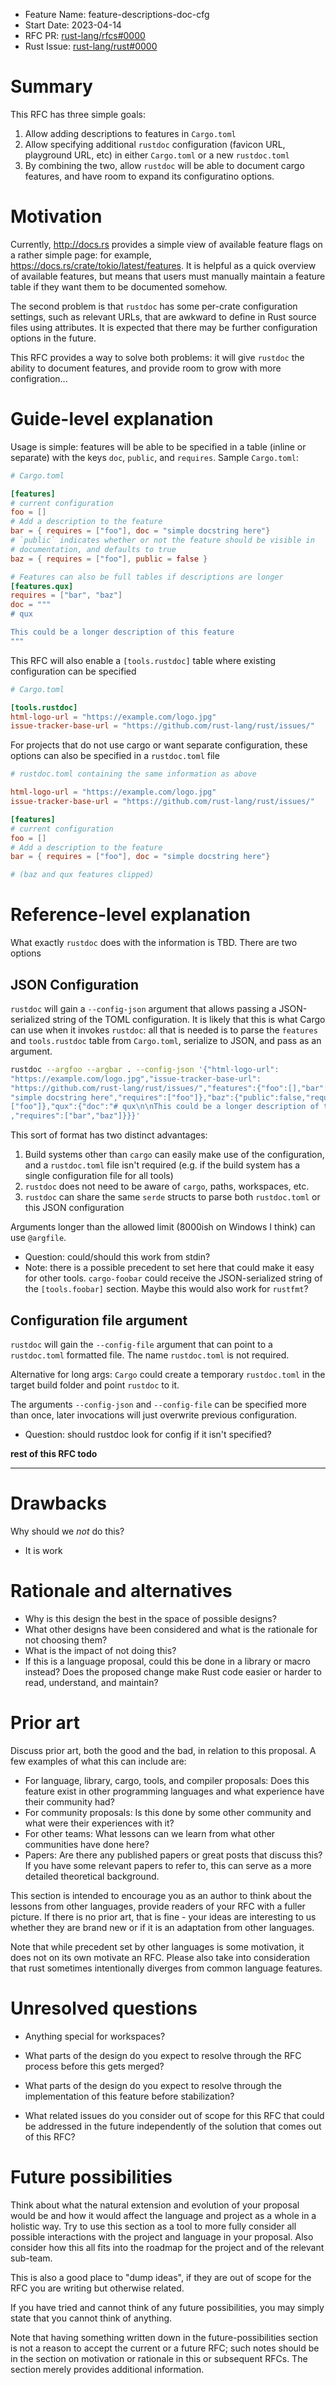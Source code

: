- Feature Name: feature-descriptions-doc-cfg
- Start Date: 2023-04-14
- RFC PR: [rust-lang/rfcs#0000](https://github.com/rust-lang/rfcs/pull/3416)
- Rust Issue: [rust-lang/rust#0000](https://github.com/rust-lang/rust/issues/0000)

# Summary
[summary]: #summary

This RFC has three simple goals:

1. Allow adding descriptions to features in `Cargo.toml`
2. Allow specifying additional `rustdoc` configuration (favicon URL, playground
   URL, etc) in either `Cargo.toml` or a new `rustdoc.toml`
3. By combining the two, allow `rustdoc` will be able to document cargo
   features, and have room to expand its configuratino options.

# Motivation
[motivation]: #motivation

Currently, <http://docs.rs> provides a simple view of available feature flags on
a rather simple page: for example,
<https://docs.rs/crate/tokio/latest/features>. It is helpful as a quick overview
of available features, but means that users must manually maintain a feature
table if they want them to be documented somehow.

The second problem is that `rustdoc` has some per-crate configuration settings,
such as relevant URLs, that are awkward to define in Rust source files using
attributes. It is expected that there may be further configuration options in
the future.

This RFC provides a way to solve both problems: it will give `rustdoc` the
ability to document features, and provide room to grow with more configration...

# Guide-level explanation
[guide-level-explanation]: #guide-level-explanation

Usage is simple: features will be able to be specified in a table (inline or
separate) with the keys `doc`, `public`, and `requires`. Sample `Cargo.toml`:

```toml
# Cargo.toml

[features]
# current configuration
foo = []
# Add a description to the feature
bar = { requires = ["foo"], doc = "simple docstring here"}
# `public` indicates whether or not the feature should be visible in
# documentation, and defaults to true
baz = { requires = ["foo"], public = false }

# Features can also be full tables if descriptions are longer
[features.qux]
requires = ["bar", "baz"]
doc = """
# qux

This could be a longer description of this feature
"""
```

This RFC will also enable a `[tools.rustdoc]` table where existing configuration
can be specified

```toml
# Cargo.toml

[tools.rustdoc]
html-logo-url = "https://example.com/logo.jpg"
issue-tracker-base-url = "https://github.com/rust-lang/rust/issues/"
```

For projects that do not use cargo or want separate configuration, these options
can also be specified in a `rustdoc.toml` file

```toml
# rustdoc.toml containing the same information as above

html-logo-url = "https://example.com/logo.jpg"
issue-tracker-base-url = "https://github.com/rust-lang/rust/issues/"

[features]
# current configuration
foo = []
# Add a description to the feature
bar = { requires = ["foo"], doc = "simple docstring here"}

# (baz and qux features clipped)
```

# Reference-level explanation
[reference-level-explanation]: #reference-level-explanation

What exactly `rustdoc` does with the information is TBD. There are two options 

## JSON Configuration

`rustdoc` will gain a `--config-json` argument that allows passing a
JSON-serialized string of the TOML configuration. It is likely that this is what
Cargo can use when it invokes `rustdoc`: all that is needed is to parse the
`features` and `tools.rustdoc` table from `Cargo.toml`, serialize to JSON, and
pass as an argument.

```sh
rustdoc --argfoo --argbar . --config-json '{"html-logo-url":
"https://example.com/logo.jpg","issue-tracker-base-url":
"https://github.com/rust-lang/rust/issues/","features":{"foo":[],"bar":{"doc":
"simple docstring here","requires":["foo"]},"baz":{"public":false,"requires":
["foo"]},"qux":{"doc":"# qux\n\nThis could be a longer description of this feature\n"
,"requires":["bar","baz"]}}}'
```

This sort of format has two distinct advantages:

1. Build systems other than `cargo` can easily make use of the configuration,
   and a `rustdoc.toml` file isn't required (e.g. if the build system has a
   single configuration file for all tools)
2. `rustdoc` does not need to be aware of `cargo`, paths, workspaces, etc.
3. `rustdoc` can share the same `serde` structs to parse both `rustdoc.toml` or
   this JSON configuration

Arguments longer than the allowed limit (8000ish on Windows I think) can use
`@argfile`.

- Question: could/should this work from stdin?
- Note: there is a possible precedent to set here that could make it easy for
  other tools. `cargo-foobar` could receive the JSON-serialized string of the
  `[tools.foobar]` section. Maybe this would also work for `rustfmt`?

## Configuration file argument

`rustdoc` will gain the `--config-file` argument that can point to a
`rustdoc.toml` formatted file. The name `rustdoc.toml` is not required.

Alternative for long args: `Cargo` could create a temporary `rustdoc.toml` in
the target build folder and point `rustdoc` to it.

The arguments `--config-json` and `--config-file` can be specified more than
once, later invocations will just overwrite previous configuration.

- Question: should rustdoc look for config if it isn't specified?


**rest of this RFC todo**

---

# Drawbacks
[drawbacks]: #drawbacks

Why should we *not* do this?

- It is work

# Rationale and alternatives
[rationale-and-alternatives]: #rationale-and-alternatives

- Why is this design the best in the space of possible designs?
- What other designs have been considered and what is the rationale for not choosing them?
- What is the impact of not doing this?
- If this is a language proposal, could this be done in a library or macro instead? Does the proposed change make Rust code easier or harder to read, understand, and maintain?

# Prior art
[prior-art]: #prior-art

Discuss prior art, both the good and the bad, in relation to this proposal.
A few examples of what this can include are:

- For language, library, cargo, tools, and compiler proposals: Does this feature exist in other programming languages and what experience have their community had?
- For community proposals: Is this done by some other community and what were their experiences with it?
- For other teams: What lessons can we learn from what other communities have done here?
- Papers: Are there any published papers or great posts that discuss this? If you have some relevant papers to refer to, this can serve as a more detailed theoretical background.

This section is intended to encourage you as an author to think about the lessons from other languages, provide readers of your RFC with a fuller picture.
If there is no prior art, that is fine - your ideas are interesting to us whether they are brand new or if it is an adaptation from other languages.

Note that while precedent set by other languages is some motivation, it does not on its own motivate an RFC.
Please also take into consideration that rust sometimes intentionally diverges from common language features.

# Unresolved questions
[unresolved-questions]: #unresolved-questions

- Anything special for workspaces?

- What parts of the design do you expect to resolve through the RFC process before this gets merged?
- What parts of the design do you expect to resolve through the implementation of this feature before stabilization?
- What related issues do you consider out of scope for this RFC that could be addressed in the future independently of the solution that comes out of this RFC?

# Future possibilities
[future-possibilities]: #future-possibilities

Think about what the natural extension and evolution of your proposal would
be and how it would affect the language and project as a whole in a holistic
way. Try to use this section as a tool to more fully consider all possible
interactions with the project and language in your proposal.
Also consider how this all fits into the roadmap for the project
and of the relevant sub-team.

This is also a good place to "dump ideas", if they are out of scope for the
RFC you are writing but otherwise related.

If you have tried and cannot think of any future possibilities,
you may simply state that you cannot think of anything.

Note that having something written down in the future-possibilities section
is not a reason to accept the current or a future RFC; such notes should be
in the section on motivation or rationale in this or subsequent RFCs.
The section merely provides additional information.

